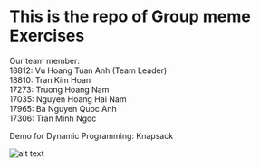# This is the repo of Group meme Exercises <br />

Our team member: <br />
18812: Vu Hoang Tuan Anh (Team Leader) <br />
18810: Tran Kim Hoan <br />
17273: Truong Hoang Nam <br />
17035: Nguyen Hoang Hai Nam <br />
17965: Ba Nguyen Quoc Anh <br />
17306: Tran Minh Ngoc <br />

Demo for Dynamic Programming: Knapsack <br />

![alt text](https://github.com/vhtuananh020402/-Group-Meme-Exercise-Algorithms-and-Data-Structures/blob/Tuna_Mixing/Group%20Exercise%205%20%5BDynamic%5D/Knapsack_demov2.PNG?raw=true)